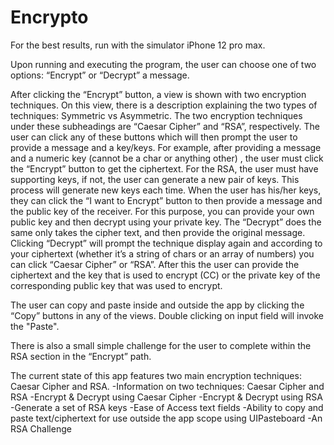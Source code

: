 # Encrypto

For the best results, run with the simulator iPhone 12 pro max. 

Upon running and executing the program, the user can choose one of two options: “Encrypt” or “Decrypt” a message. 

After clicking the “Encrypt” button, a view is shown with two encryption techniques. 
On this view, there is a description explaining the two types of techniques: Symmetric vs Asymmetric. 
The two encryption techniques under these subheadings are “Caesar Cipher” and “RSA”, respectively. The user can click any of these buttons which 
will then prompt the user to provide a message and a key/keys. 
For example, after providing a message and a numeric key (cannot be a char or anything other) , the user must click the “Encrypt” button to get the ciphertext. 
For the RSA, the user must have supporting keys, if not, the user can generate a new pair of keys. This process will generate new keys each time. 
When the user has his/her keys, they can click the “I want to Encrypt” button to then provide a message and the public key of the receiver. For this purpose, 
you can provide your own public key and then decrypt using your private key. 
The “Decrypt” does the same only takes the cipher text, and then provide the original message. Clicking “Decrypt” will prompt the technique display 
again and according to your ciphertext (whether it’s a string of chars or an array of numbers) you can click “Caesar Cipher” or “RSA”. 
After this the user can provide the ciphertext and the key that is used to encrypt (CC) or the private key of the corresponding public key that was used to encrypt. 

The user can copy and paste inside and outside the app by clicking the “Copy” buttons in any of the views. Double clicking on input field will invoke the "Paste". 

There is also a small simple challenge for the user to complete within the RSA section in the “Encrypt” path.


The current state of this app features two main encryption techniques: Caesar Cipher and RSA. 
-Information on two techniques: Caesar Cipher and RSA
-Encrypt & Decrypt using Caesar Cipher
-Encrypt & Decrypt using RSA
-Generate a set of RSA keys
-Ease of Access text fields
-Ability to copy and paste text/ciphertext for use outside the app scope using UIPasteboard
-An RSA Challenge

